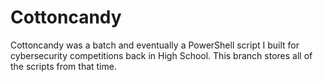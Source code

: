 # Cottoncandy
Cottoncandy was a batch and eventually a PowerShell script I built for cybersecurity competitions back in High School. This branch stores all of the scripts from that time.
